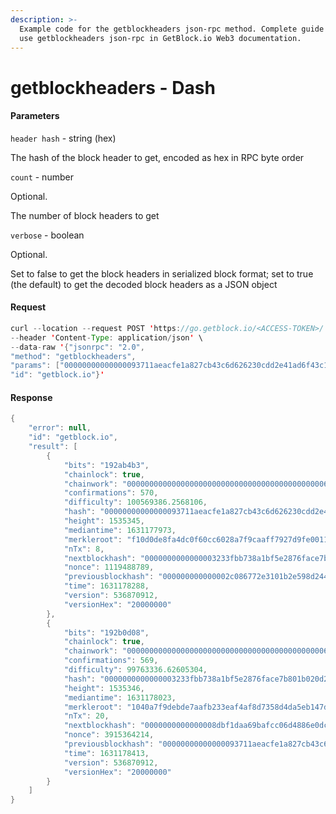 ```yaml
---
description: >-
  Example code for the getblockheaders json-rpc method. Сomplete guide on how to
  use getblockheaders json-rpc in GetBlock.io Web3 documentation.
---
```


# getblockheaders - Dash

#### Parameters

`header hash` - string (hex)

The hash of the block header to get, encoded as hex in RPC byte order

`count` - number

Optional.

The number of block headers to get

`verbose` - boolean

Optional.

Set to false to get the block headers in serialized block format; set to true (the default) to get the decoded block headers as a JSON object

#### Request

```java
curl --location --request POST 'https://go.getblock.io/<ACCESS-TOKEN>/' \
--header 'Content-Type: application/json' \
--data-raw '{"jsonrpc": "2.0",
"method": "getblockheaders",
"params": ["00000000000000093711aeacfe1a827cb43c6d626230cdd2e41ad6f43c1e79d3", 2, true],
"id": "getblock.io"}'
```

#### Response

```java
{
    "error": null,
    "id": "getblock.io",
    "result": [
        {
            "bits": "192ab4b3",
            "chainlock": true,
            "chainwork": "000000000000000000000000000000000000000000006150154939c35ffff276",
            "confirmations": 570,
            "difficulty": 100569386.2568106,
            "hash": "00000000000000093711aeacfe1a827cb43c6d626230cdd2e41ad6f43c1e79d3",
            "height": 1535345,
            "mediantime": 1631177973,
            "merkleroot": "f10d0de8fa4dc0f60cc6028a7f9caaff7927d9fe00114d8211e1527e557fdced",
            "nTx": 8,
            "nextblockhash": "0000000000000003233fbb738a1bf5e2876face7b801b020d276b9c6c3967c67",
            "nonce": 1119488789,
            "previousblockhash": "000000000000002c086772e3101b2e598d244e20b73211d1dd86c59584dc4407",
            "time": 1631178288,
            "version": 536870912,
            "versionHex": "20000000"
        },
        {
            "bits": "192b0d08",
            "chainlock": true,
            "chainwork": "0000000000000000000000000000000000000000000061501b3b843e4abfe01c",
            "confirmations": 569,
            "difficulty": 99763336.62605304,
            "hash": "0000000000000003233fbb738a1bf5e2876face7b801b020d276b9c6c3967c67",
            "height": 1535346,
            "mediantime": 1631178023,
            "merkleroot": "1040a7f9debde7aafb233eaf4af8d7358d4da5eb147d64ce1a146d293b945466",
            "nTx": 20,
            "nextblockhash": "0000000000000008dbf1daa69bafcc06d4886e0dcf4ab72cbb05574250ac4b9b",
            "nonce": 3915364214,
            "previousblockhash": "00000000000000093711aeacfe1a827cb43c6d626230cdd2e41ad6f43c1e79d3",
            "time": 1631178413,
            "version": 536870912,
            "versionHex": "20000000"
        }
    ]
}
```
